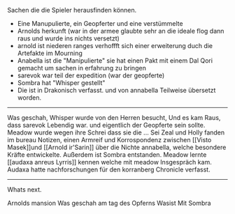 Sachen die die Spieler herausfinden können.

- Eine Manupulierte, ein Geopferter und eine verstümmelte
- Arnolds herkunft (war in der armee glaubte sehr an die ideale flog dann raus und wurde ins nichts versetzt)
- arnold ist niederen ranges verhoffft sich einer erweiterung duch die Artefakte im Mourning
- Anabella ist die "Manipulierte" sie hat einen Pakt mit einem Dal Qori gemacht um sachen in erfahrung zu bringen
- sarevok war teil der expedition (war der geopferte)
- Sombra hat "Whisper gestellt"
- Die ist in Drakonisch verfasst. und von annabella Teilweise übersetzt worden. 
___
Was geschah,
Whisper wurde von den Herren besucht, Und es kam Raus, dass sarevok Lebendig war. und eigentlich der Geopferte sein sollte.
Meadow wurde wegen ihre Schrei dass sie die ... Sei
Zeal und Holly fanden im bureau Notizen, einen Armreif und Korrospondenz zwischen [[Visto Masek]]und [[Arnold ir'Sarin]] über die Nichte annabella, welche besondere Kräfte entwickelte. Außerdem ist Sombra entstanden.
Meadow lernte [[audaxa anreus Lyrris]] kennen welche mit meadow Insgespräch kam. Audaxa hatte  nachforschungen für den korranberg Chronicle verfasst. 
___
Whats next.

Arnolds mansion
Was geschah am tag des Opferns
Wasist Mit Sombra

